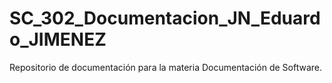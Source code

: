 # SC_302_Documentacion_JN_Eduardo_JIMENEZ
Repositorio de documentación para la materia Documentación de Software.
